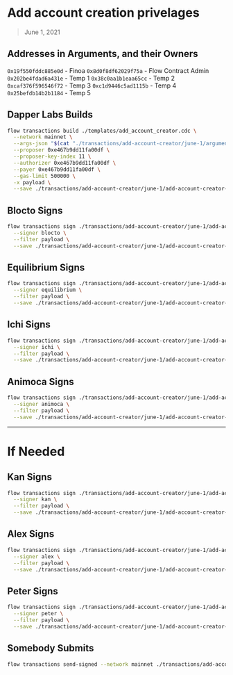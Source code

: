 # Add account creation privelages
> June 1, 2021

## Addresses in Arguments, and their Owners
`0x19f550fddc885e0d` - Finoa
`0x8d0f8df62029f75a` - Flow Contract Admin
`0x202be4fdad6a431e` - Temp 1
`0x38c0aa1b1eaa65cc` - Temp 2
`0xcaf376f596546f72` - Temp 3
`0xc1d9446c5ad1115b` - Temp 4
`0x25befdb14b2b1184` - Temp 5

## Dapper Labs Builds

```sh
flow transactions build ./templates/add_account_creator.cdc \
  --network mainnet \
  --args-json "$(cat "./transactions/add-account-creator/june-1/arguments.json")" \
  --proposer 0xe467b9dd11fa00df \
  --proposer-key-index 11 \
  --authorizer 0xe467b9dd11fa00df \
  --payer 0xe467b9dd11fa00df \
  --gas-limit 500000 \
  -x payload \
  --save ./transactions/add-account-creator/june-1/add-account-creator-june-1-unsigned.rlp
```

## Blocto Signs

```sh
flow transactions sign ./transactions/add-account-creator/june-1/add-account-creator-june-1-unsigned.rlp \
  --signer blocto \
  --filter payload \
  --save ./transactions/add-account-creator/june-1/add-account-creator-june-1-sig-1.rlp
```

## Equilibrium Signs

```sh
flow transactions sign ./transactions/add-account-creator/june-1/add-account-creator-june-1-sig-1.rlp \
  --signer equilibrium \
  --filter payload \
  --save ./transactions/add-account-creator/june-1/add-account-creator-june-1-sig-2.rlp
```

## Ichi Signs

```sh
flow transactions sign ./transactions/add-account-creator/june-1/add-account-creator-june-1-sig-2.rlp \
  --signer ichi \
  --filter payload \
  --save ./transactions/add-account-creator/june-1/add-account-creator-june-1-sig-3.rlp
```

## Animoca Signs

```sh
flow transactions sign ./transactions/add-account-creator/june-1/add-account-creator-june-1-sig-3.rlp \
  --signer animoca \
  --filter payload \
  --save ./transactions/add-account-creator/june-1/add-account-creator-june-1-sig-4.rlp
```

---

# If Needed


## Kan Signs

```sh
flow transactions sign ./transactions/add-account-creator/june-1/add-account-creator-june-1-sig-4.rlp \
  --signer kan \
  --filter payload \
  --save ./transactions/add-account-creator/june-1/add-account-creator-june-1-sig-complete.rlp
```

## Alex Signs

```sh
flow transactions sign ./transactions/add-account-creator/june-1/add-account-creator-june-1-sig-3.rlp \
  --signer alex \
  --filter payload \
  --save ./transactions/add-account-creator/june-1/add-account-creator-june-1-sig-4.rlp
```

## Peter Signs

```sh
flow transactions sign ./transactions/add-account-creator/june-1/add-account-creator-june-1-sig-3.rlp \
  --signer peter \
  --filter payload \
  --save ./transactions/add-account-creator/june-1/add-account-creator-june-1-sig-4.rlp
```

## Somebody Submits

```sh
flow transactions send-signed --network mainnet ./transactions/add-account-creator/june-1/add-account-creator-june-1-sig-complete.rlp
```
